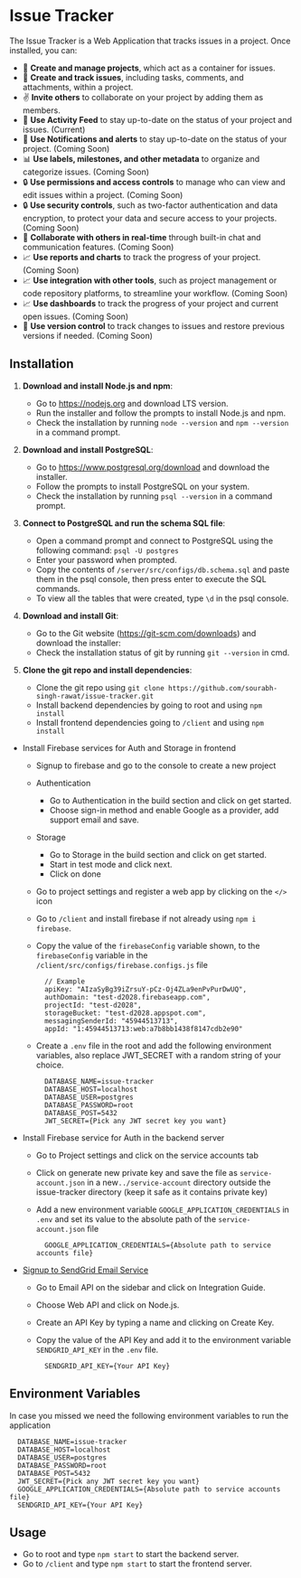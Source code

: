 # Issue Tracker

The Issue Tracker is a Web Application that tracks issues in a project. Once installed, you can:

- 📄 **Create and manage projects**, which act as a container for issues.
- 🐞 **Create and track issues**, including tasks, comments, and attachments, within a project.
- ✌️ **Invite others** to collaborate on your project by adding them as members.
- 🔔 **Use Activity Feed** to stay up-to-date on the status of your project and issues. (Current)
- 🔔 **Use Notifications and alerts** to stay up-to-date on the status of your project. (Coming Soon)
- 📊 **Use labels, milestones, and other metadata** to organize and categorize issues. (Coming Soon)
- 🔒 **Use permissions and access controls** to manage who can view and edit issues within a project. (Coming Soon)
- 🔒 **Use security controls**, such as two-factor authentication and data encryption, to protect your data and secure access to your projects. (Coming Soon)
- 💬 **Collaborate with others in real-time** through built-in chat and communication features. (Coming Soon)
- 📈 **Use reports and charts** to track the progress of your project. (Coming Soon)
- 📈 **Use integration with other tools**, such as project management or code repository platforms, to streamline your workflow. (Coming Soon)
- 📈 **Use dashboards** to track the progress of your project and current open issues. (Coming Soon)
- 💾 **Use version control** to track changes to issues and restore previous versions if needed. (Coming Soon)

## Installation

1. **Download and install Node.js and npm**:

   - Go to https://nodejs.org and download LTS version.
   - Run the installer and follow the prompts to install Node.js and npm.
   - Check the installation by running `node --version` and `npm --version` in a command prompt.

2. **Download and install PostgreSQL**:

   - Go to https://www.postgresql.org/download and download the installer.
   - Follow the prompts to install PostgreSQL on your system.
   - Check the installation by running `psql --version` in a command prompt.

3. **Connect to PostgreSQL and run the schema SQL file**:

   - Open a command prompt and connect to PostgreSQL using the following command:
     `psql -U postgres`
   - Enter your password when prompted.
   - Copy the contents of `/server/src/configs/db.schema.sql` and paste them in the psql console, then press enter to execute the SQL commands.
   - To view all the tables that were created, type `\d` in the psql console.

4. **Download and install Git**:

   - Go to the Git website (https://git-scm.com/downloads) and download the installer:
   - Check the installation status of git by running `git --version` in cmd.

5. **Clone the git repo and install dependencies**:

   - Clone the git repo using `git clone https://github.com/sourabh-singh-rawat/issue-tracker.git`
   - Install backend dependencies by going to root and using `npm install`
   - Install frontend dependencies going to `/client` and using `npm install`

- Install Firebase services for Auth and Storage in frontend

  - Signup to firebase and go to the console to create a new project
  - Authentication
    - Go to Authentication in the build section and click on get started.
    - Choose sign-in method and enable Google as a provider, add support email and save.
  - Storage
    - Go to Storage in the build section and click on get started.
    - Start in test mode and click next.
    - Click on done
  - Go to project settings and register a web app by clicking on the `</>` icon
  - Go to `/client` and install firebase if not already using `npm i firebase`.
  - Copy the value of the `firebaseConfig` variable shown, to the `firebaseConfig` variable in the `/client/src/configs/firebase.configs.js` file

    ```
      // Example
      apiKey: "AIzaSyBg39iZrsuY-pCz-Oj4ZLa9enPvPurDwUQ",
      authDomain: "test-d2028.firebaseapp.com",
      projectId: "test-d2028",
      storageBucket: "test-d2028.appspot.com",
      messagingSenderId: "45944513713",
      appId: "1:45944513713:web:a7b8bb1438f8147cdb2e90"
    ```

  - Create a `.env` file in the root and add the following environment variables, also replace JWT_SECRET with a random string of your choice.

    ```
      DATABASE_NAME=issue-tracker
      DATABASE_HOST=localhost
      DATABASE_USER=postgres
      DATABASE_PASSWORD=root
      DATABASE_POST=5432
      JWT_SECRET={Pick any JWT secret key you want}
    ```

- Install Firebase service for Auth in the backend server

  - Go to Project settings and click on the service accounts tab
  - Click on generate new private key and save the file as `service-account.json` in a new`../service-account` directory outside the issue-tracker directory (keep it safe as it contains private key)
  - Add a new environment variable `GOOGLE_APPLICATION_CREDENTIALS` in `.env` and set its value to the absolute path of the `service-account.json` file

    ```
      GOOGLE_APPLICATION_CREDENTIALS={Absolute path to service accounts file}
    ```

- [Signup to SendGrid Email Service](https://sendgrid.com/)

  - Go to Email API on the sidebar and click on Integration Guide.
  - Choose Web API and click on Node.js.
  - Create an API Key by typing a name and clicking on Create Key.
  - Copy the value of the API Key and add it to the environment variable `SENDGRID_API_KEY` in the `.env` file.

    ```
      SENDGRID_API_KEY={Your API Key}
    ```

## Environment Variables

In case you missed we need the following environment variables to run the application

```
  DATABASE_NAME=issue-tracker
  DATABASE_HOST=localhost
  DATABASE_USER=postgres
  DATABASE_PASSWORD=root
  DATABASE_POST=5432
  JWT_SECRET={Pick any JWT secret key you want}
  GOOGLE_APPLICATION_CREDENTIALS={Absolute path to service accounts file}
  SENDGRID_API_KEY={Your API Key}
```

## Usage

- Go to root and type `npm start` to start the backend server.
- Go to `/client` and type `npm start` to start the frontend server.
